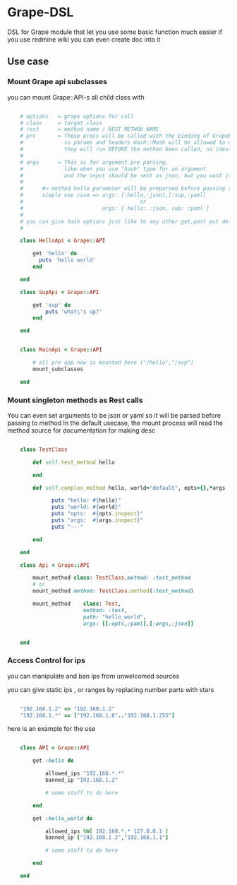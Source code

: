 Grape-DSL
============

DSL for Grape module that let you use some basic function much easier
if you use redmine wiki you can even create doc into it

## Use case

### Mount Grape api subclasses

you can mount Grape::API-s all child class with
```ruby

    # options   = grape options for call
    # class     = target class
    # rest      = method name / REST METHOD NAME
    # prc       = These procs will be called with the binding of GrapeEndpoint,
    #             so params and headers Hash::Mash will be allowed to use
    #             they will run BEFORE the method been called, so ideal for auth stuffs
    #
    # args      = This is for argument pre parsing,
    #             like when you use "hash" type for an argument
    #             and the input should be sent as json, but you want it to be preparsed when the method receive
    #
    #      #> method hello parameter will be preparsed before passing to method
    #      simple use case => args: [:hello,:json],[:sup,:yaml]
    #                                     or
    #                         args: { hello: :json, sup: :yaml }
    #
    # you can give hash options just like to any other get,post put delete etc methods, it will work
    #

    class HelloApi < Grape::API

        get 'hello' do
          puts 'hello world'
        end

    end

    class SupApi < Grape::API

        get 'sup' do
            puts 'what\'s up?'
        end

    end


    class MainApi < Grape::API

        # all pre app now is mounted here ("/hello","/sup")
        mount_subclasses

    end

```

### Mount singleton methods as Rest calls

You can even set arguments to be json or yaml so it will be parsed before passing to method
In the default usecase, the mount process will read the method source for documentation for making desc

```ruby

    class TestClass

        def self.test_method hello

        end

        def self.complex_method hello, world="default", opts={},*args

              puts "hello: #{hello}"
              puts "world: #{world}"
              puts "opts:  #{opts.inspect}"
              puts "args:  #{args.inspect}"
              puts "---"

        end

    end

    class Api < Grape::API

        mount_method class: TestClass,method: :test_method
        # or
        mount_method method: TestClass.method(:test_method)

        mount_method    class: Test,
                        method: :test,
                        path: "hello_world",
                        args: [[:opts,:yaml],[:args,:json]]


    end

```

### Access Control for ips

you can manipulate and ban ips from unwelcomed sources

you can give static ips , or ranges by replacing number parts with stars

```ruby

    "192.168.1.2" == "192.168.1.2"
    "192.168.1.*" == ["192.168.1.0".."192.168.1.255"]

```

here is an example for the use

```ruby

    class API < Grape::API

        get :hello do

            allowed_ips "192.168.*.*"
            banned_ip "192.168.1.2"

            # some stuff to do here

        end

        get :hello_world do

            allowed_ips %W[ 192.168.*.* 127.0.0.1 ]
            banned_ip ["192.168.1.2","192.168.1.1"]

            # some stuff to do here

        end

    end

```